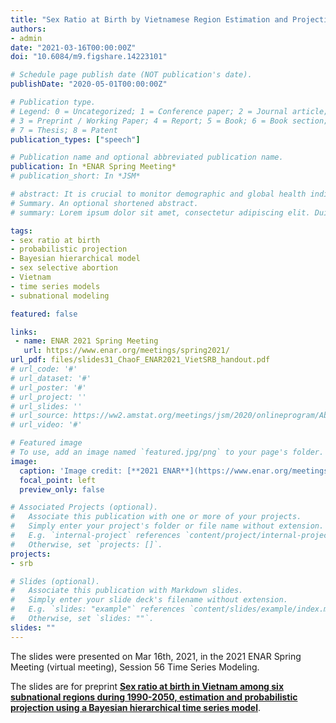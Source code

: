 ```yaml
---
title: "Sex Ratio at Birth by Vietnamese Region Estimation and Projection, a Bayesian modeling approach"
authors:
- admin
date: "2021-03-16T00:00:00Z"
doi: "10.6084/m9.figshare.14223101"

# Schedule page publish date (NOT publication's date).
publishDate: "2020-05-01T00:00:00Z"

# Publication type.
# Legend: 0 = Uncategorized; 1 = Conference paper; 2 = Journal article;
# 3 = Preprint / Working Paper; 4 = Report; 5 = Book; 6 = Book section;
# 7 = Thesis; 8 = Patent
publication_types: ["speech"]

# Publication name and optional abbreviated publication name.
publication: In *ENAR Spring Meeting*
# publication_short: In *JSM*

# abstract: It is crucial to monitor demographic and global health indicators accurately in order to optimize resource allocation. This is especially so in developing countries where the improvement of these health indicators is most needed. However, estimating and validating these indicators are fraught with challenges, one of which being the paucity of accurate data. The Bayesian modeling approach implemented in my research provides more objective, data-driven insights into estimation of demographic and global health indicators. We provide a set of important analyses and fill the previous research void on selected indicators. We take account of the data quality that varies across different sources as well as infer the levels and trends of indicators in countries and periods with limited data by data-rich country-years. The resulting estimates provide new insights into the sex ratio at birth and child mortality globally. The methods and results have been used by international agencies for policy making.
# Summary. An optional shortened abstract.
# summary: Lorem ipsum dolor sit amet, consectetur adipiscing elit. Duis posuere tellus ac convallis placerat. Proin tincidunt magna sed ex sollicitudin condimentum.

tags:
- sex ratio at birth
- probabilistic projection
- Bayesian hierarchical model
- sex selective abortion
- Vietnam
- time series models
- subnational modeling

featured: false

links:
 - name: ENAR 2021 Spring Meeting
   url: https://www.enar.org/meetings/spring2021/
url_pdf: files/slides31_ChaoF_ENAR2021_VietSRB_handout.pdf
# url_code: '#'
# url_dataset: '#'
# url_poster: '#'
# url_project: ''
# url_slides: ''
# url_source: https://ww2.amstat.org/meetings/jsm/2020/onlineprogram/AbstractDetails.cfm?abstractid=309624
# url_video: '#'

# Featured image
# To use, add an image named `featured.jpg/png` to your page's folder. 
image:
  caption: 'Image credit: [**2021 ENAR**](https://www.enar.org/meetings/spring2021/)'
  focal_point: left
  preview_only: false

# Associated Projects (optional).
#   Associate this publication with one or more of your projects.
#   Simply enter your project's folder or file name without extension.
#   E.g. `internal-project` references `content/project/internal-project/index.md`.
#   Otherwise, set `projects: []`.
projects:
- srb

# Slides (optional).
#   Associate this publication with Markdown slides.
#   Simply enter your slide deck's filename without extension.
#   E.g. `slides: "example"` references `content/slides/example/index.md`.
#   Otherwise, set `slides: ""`.
slides: ""
---
```


The slides were presented on Mar 16th, 2021, in the 2021 ENAR Spring Meeting (virtual meeting), Session 56 Time Series Modeling.

The slides are for preprint [**Sex ratio at birth in Vietnam among six subnational regions during 1990-2050, estimation and probabilistic projection using a Bayesian hierarchical time series model**](https://www.fengqingchao.com/publication/preprint5/).

